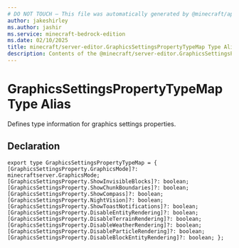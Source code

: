```yaml
---
# DO NOT TOUCH — This file was automatically generated by @minecraft/api-docs-generator, to report problems file an issue at https://github.com/Mojang/minecraft-scripting-libraries
author: jakeshirley
ms.author: jashir
ms.service: minecraft-bedrock-edition
ms.date: 02/10/2025
title: minecraft/server-editor.GraphicsSettingsPropertyTypeMap Type Alias
description: Contents of the @minecraft/server-editor.GraphicsSettingsPropertyTypeMap type alias.
---
```

# GraphicsSettingsPropertyTypeMap Type Alias

Defines type information for graphics settings properties.

## Declaration
`export type GraphicsSettingsPropertyTypeMap = {
    [GraphicsSettingsProperty.GraphicsMode]?: minecraftserver.GraphicsMode;
    [GraphicsSettingsProperty.ShowInvisibleBlocks]?: boolean;
    [GraphicsSettingsProperty.ShowChunkBoundaries]?: boolean;
    [GraphicsSettingsProperty.ShowCompass]?: boolean;
    [GraphicsSettingsProperty.NightVision]?: boolean;
    [GraphicsSettingsProperty.ShowToastNotifications]?: boolean;
    [GraphicsSettingsProperty.DisableEntityRendering]?: boolean;
    [GraphicsSettingsProperty.DisableTerrainRendering]?: boolean;
    [GraphicsSettingsProperty.DisableWeatherRendering]?: boolean;
    [GraphicsSettingsProperty.DisableParticleRendering]?: boolean;
    [GraphicsSettingsProperty.DisableBlockEntityRendering]?: boolean;
};`
